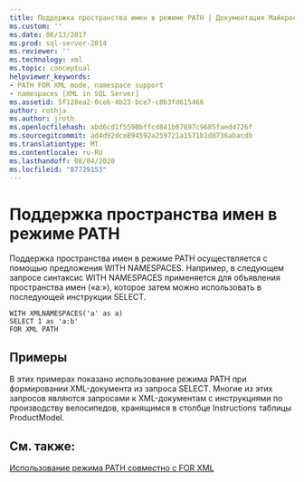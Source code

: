 ```yaml
---
title: Поддержка пространства имен в режиме PATH | Документация Майкрософт
ms.custom: ''
ms.date: 06/13/2017
ms.prod: sql-server-2014
ms.reviewer: ''
ms.technology: xml
ms.topic: conceptual
helpviewer_keywords:
- PATH FOR XML mode, namespace support
- namespaces [XML in SQL Server]
ms.assetid: 5f128ea2-0ceb-4b23-bce7-c8b3fd615466
author: rothja
ms.author: jroth
ms.openlocfilehash: abd6cd1f5590bffcd841b07897c9685faed4726f
ms.sourcegitcommit: ad4d92dce894592a259721a1571b1d8736abacdb
ms.translationtype: MT
ms.contentlocale: ru-RU
ms.lasthandoff: 08/04/2020
ms.locfileid: "87729153"
---
```

# <a name="namespace-support-in-path-mode"></a>Поддержка пространства имен в режиме PATH
  Поддержка пространства имен в режиме PATH осуществляется с помощью предложения WITH NAMESPACES. Например, в следующем запросе синтаксис WITH NAMESPACES применяется для объявления пространства имен («a:»), которое затем можно использовать в последующей инструкции SELECT.  
  
```  
WITH XMLNAMESPACES('a' as a)  
SELECT 1 as 'a:b'  
FOR XML PATH  
```  
  
## <a name="examples"></a>Примеры  
 В этих примерах показано использование режима PATH при формировании XML-документа из запроса SELECT. Многие из этих запросов являются запросами к XML-документам с инструкциями по производству велосипедов, хранящимся в столбце Instructions таблицы ProductModel.  
  
## <a name="see-also"></a>См. также:  
 [Использование режима PATH совместно с FOR XML](use-path-mode-with-for-xml.md)  
  
  
